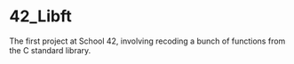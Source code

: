 # 42_Libft
The first project at School 42, involving recoding a bunch of functions from the C standard library.
